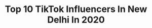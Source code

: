 ---
title: Top 10 TikTok Influencers In New Delhi In 2020
description: >-
  Find top TikTok influencers in New Delhi in 2020. Most popular hashtags: #comedy #ownvoice #viral #memories.
platform: TikTok
profiles:
  - username: "salonisuleniya"
    fullname: >-
      Saloni Suleniya
    location: "India"
    followers: 909520
    engagement: 1579
    commentsToLikes: 0.023246
    id: cka88xenfd2kz0i78vwv06cjv
    verified: false
    hashtags: ""
  - username: "izaan_yousef"
    fullname: >-
      اذان یوسَيْف
    location: "India"
    followers: 5651
    engagement: 1999
    commentsToLikes: 0.044632
    id: ck9euzy3kg0va0j7838fbrx7g
    verified: false
    hashtags: "#rjnaved, #loveajkal2, #dilhaichotasa, #mickeysingh"
  - username: "bandana_rajeeb"
    fullname: >-
      Bandana Rajeeb Panda
    location: "India"
    followers: 632186
    engagement: 1334
    commentsToLikes: 0.020058
    id: cka85ptugz6b40i78r232msfa
    verified: false
    hashtags: "#sambalpuri, #sambalpurisong, #balangir, #rajeebtalks"
  - username: "royalvishalsarkar"
    fullname: >-
      ⚜️Vishal Sarkar⚜️
    location: "India"
    followers: 362450
    engagement: 1286
    commentsToLikes: 0.030893
    id: cka873ssi56yd0i78pcz5f13d
    verified: true
    hashtags: "#durdurse, #mahadev, #fingerdance, #doubleexposure"
  - username: "mr_malikofficial"
    fullname: >-
      🔥 Junaid Malik 🔥
    location: "India"
    followers: 8088684
    engagement: 1639
    commentsToLikes: 0.010488
    id: ck81q3iu3fn8g0j78s7rn7goy
    verified: true
    hashtags: "#edutok, #saaradin, #ringtone, #happybirthday"
  - username: "anjimaxuofficially"
    fullname: >-
      Anjali arora
    location: "India"
    followers: 5593846
    engagement: 1457
    commentsToLikes: 0.009005
    id: ck921p4xmj23y0j78dhj6u8ry
    verified: false
    hashtags: "#ownvoice, #blooper, #viral, #viahnikarauna"
  - username: "mehakmalik293"
    fullname: >-
      mehakmalik
    location: "India"
    followers: 86717
    engagement: 1005
    commentsToLikes: 0.027232
    id: ckaijm92jfke50i78afitjavo
    verified: false
    hashtags: "#munnabhai, #chep, #dialogue, #kudinunachnede"
  - username: "_nikhilsharma__"
    fullname: >-
      N I K H I L  
    location: "India"
    followers: 666628
    engagement: 1184
    commentsToLikes: 0.008503
    id: ck9eujp6kdzdj0j784xtp1j2d
    verified: false
    hashtags: "#duet, #karanarjun, #skirt, #lifestyle"
  - username: "princess_kaur23"
    fullname: >-
      princess kaur
    location: "India"
    followers: 162557
    engagement: 1460
    commentsToLikes: 0.000177
    id: cka0yvd7lcu660i78vxayqa6z
    verified: false
    hashtags: "#meradonut, #niiiiiiiiiii, #touching, #quarantine"
  - username: "ritik.photography_"
    fullname: >-
      Ritik Gupta
    location: "India"
    followers: 20318
    engagement: 709
    commentsToLikes: 0.013936
    id: ck9ohmou2buu60j78sconwzos
    verified: false
    hashtags: "#school, #doubleexposure, #teamlucky, #outsidevsinside"
---